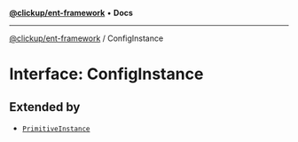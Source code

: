 [**@clickup/ent-framework**](../README.md) • **Docs**

***

[@clickup/ent-framework](../globals.md) / ConfigInstance

# Interface: ConfigInstance

## Extended by

- [`PrimitiveInstance`](PrimitiveInstance.md)
